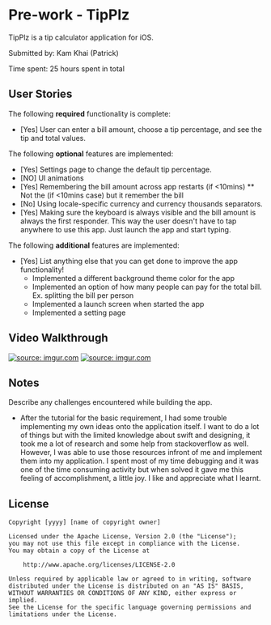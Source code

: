 # Pre-work - TipPlz

TipPlz is a tip calculator application for iOS.

Submitted by: Kam Khai (Patrick) 

Time spent: 25 hours spent in total

## User Stories

The following **required** functionality is complete:

* [Yes] User can enter a bill amount, choose a tip percentage, and see the tip and total values.

The following **optional** features are implemented:
* [Yes] Settings page to change the default tip percentage.
* [NO] UI animations
* [Yes] Remembering the bill amount across app restarts (if <10mins) ** Not the (if <10mins case) but it remember the bill
* [No] Using locale-specific currency and currency thousands separators.
* [Yes] Making sure the keyboard is always visible and the bill amount is always the first responder. This way the user doesn't have to tap anywhere to use this app. Just launch the app and start typing.

The following **additional** features are implemented:

- [Yes] List anything else that you can get done to improve the app functionality!
  - Implemented a different background theme color for the app
  - Implemented an option of how many people can pay for the total bill. Ex. splitting the bill per person 
  - Implemented a launch screen when started the app 
  - Implemented a setting page

## Video Walkthrough 
<a href="https://imgur.com/34S90e5"><img src="https://i.imgur.com/34S90e5.gif" title="source: imgur.com" /></a>
<a href="https://imgur.com/XPSkDXt"><img src="https://i.imgur.com/XPSkDXt.gif" title="source: imgur.com" /></a>
## Notes

Describe any challenges encountered while building the app.
  - After the tutorial for the basic requirement, I had some trouble implementing my own ideas onto the application itself. I want to do a lot of things but with the limited knowledge about swift and designing, it took me a lot of research and some help from stackoverflow as well. However, I was able to use those resources infront of me and implement them into my application. I spent most of my time debugging and it was one of the time consuming activity but when solved it gave me this feeling of accomplishment, a little joy. I like and appreciate what I learnt. 

## License

    Copyright [yyyy] [name of copyright owner]

    Licensed under the Apache License, Version 2.0 (the "License");
    you may not use this file except in compliance with the License.
    You may obtain a copy of the License at

        http://www.apache.org/licenses/LICENSE-2.0

    Unless required by applicable law or agreed to in writing, software
    distributed under the License is distributed on an "AS IS" BASIS,
    WITHOUT WARRANTIES OR CONDITIONS OF ANY KIND, either express or implied.
    See the License for the specific language governing permissions and
    limitations under the License.
